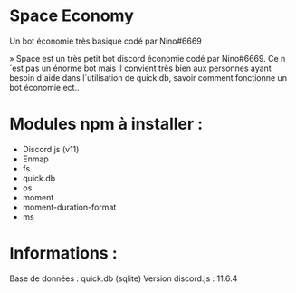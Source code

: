 # Space Economy
Un bot économie très basique codé par Nino#6669

» Space est un très petit bot discord économie codé par Nino#6669.
Ce n´est pas un énorme bot mais il convient très bien aux personnes ayant besoin d´aide dans l´utilisation de quick.db, savoir comment fonctionne un bot économie ect..

# Modules npm à installer :
- Discord.js (v11)
- Enmap
- fs
- quick.db
- os
- moment
- moment-duration-format
- ms

# Informations :
Base de données : quick.db (sqlite)
Version discord.js : 11.6.4

